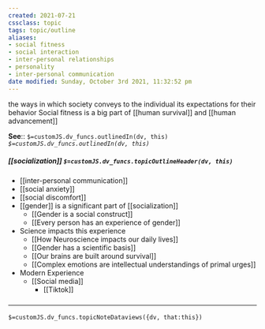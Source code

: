 ```yaml
---
created: 2021-07-21
cssclass: topic
tags: topic/outline
aliases:
- social fitness
- social interaction
- inter-personal relationships
- personality
- inter-personal communication
date modified: Sunday, October 3rd 2021, 11:32:52 pm
---
```

 the ways in which society conveys to the individual its expectations for their behavior
Social fitness is a big part of [[human survival]] and [[human advancement]]

**See**:: `$=customJS.dv_funcs.outlinedIn(dv, this)`
*`$=customJS.dv_funcs.outlinedIn(dv, this)`*

##### [[socialization]] `$=customJS.dv_funcs.topicOutlineHeader(dv, this)`

- [[inter-personal communication]]
- [[social anxiety]]
- [[social discomfort]]
- [[gender]] is a significant part of [[socialization]]
	- [[Gender is a social construct]]
	- [[Every person has an experience of gender]]
- Science impacts this experience
	- [[How Neuroscience impacts our daily lives]]
	- [[Gender has a scientific basis]]
	- [[Our brains are built around survival]]
	- [[Complex emotions are intellectual understandings of primal urges]]
- Modern Experience
	- [[Social media]]
		- [[Tiktok]]


### <hr class="dataviews"/>

`$=customJS.dv_funcs.topicNoteDataviews({dv, that:this})`

